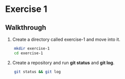 # Exercise 1

## Walkthrough
1. Create a directory called exercise-1 and move into it.
```bash
    mkdir exercise-1
    cd exercise-1
```
2. Create a repository and run **git status** and **git log**.
```bash
    git status && git log
```
